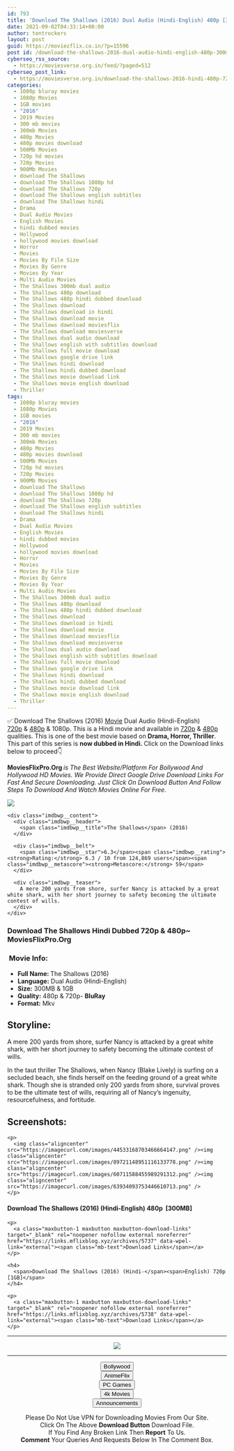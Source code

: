 ```yaml
---
id: 793
title: 'Download The Shallows (2016) Dual Audio (Hindi-English) 480p [300MB] || 720p [1GB]'
date: 2021-09-02T04:33:14+00:00
author: tentrockers
layout: post
guid: https://moviezflix.co.in/?p=15596
post id: /download-the-shallows-2016-dual-audio-hindi-english-480p-300mb-720p-1gb/
cyberseo_rss_source:
  - https://moviesverse.org.in/feed/?paged=512
cyberseo_post_link:
  - https://moviesverse.org.in/download-the-shallows-2016-hindi-480p-720p/
categories:
  - 1080p bluray movies
  - 1080p Movies
  - 1GB movies
  - "2016"
  - 2019 Movies
  - 300 mb movies
  - 300mb Movies
  - 480p Movies
  - 480p movies download
  - 500Mb Movies
  - 720p hd movies
  - 720p Movies
  - 900Mb Movies
  - download The Shallows
  - download The Shallows 1080p hd
  - download The Shallows 720p
  - download The Shallows english subtitles
  - download The Shallows hindi
  - Drama
  - Dual Audio Movies
  - English Movies
  - hindi dubbed movies
  - Hollywood
  - hollywood movies download
  - Horror
  - Movies
  - Movies By File Size
  - Movies By Genre
  - Movies By Year
  - Multi Audio Movies
  - The Shallows 300mb dual audio
  - The Shallows 480p download
  - The Shallows 480p hindi dubbed download
  - The Shallows download
  - The Shallows download in hindi
  - The Shallows download movie
  - The Shallows download moviesflix
  - The Shallows download moviesverse
  - The Shallows dual audio download
  - The Shallows english with subtitles download
  - The Shallows full movie download
  - The Shallows google drive link
  - The Shallows hindi download
  - The Shallows hindi dubbed download
  - The Shallows movie download link
  - The Shallows movie english download
  - Thriller
tags:
  - 1080p bluray movies
  - 1080p Movies
  - 1GB movies
  - "2016"
  - 2019 Movies
  - 300 mb movies
  - 300mb Movies
  - 480p Movies
  - 480p movies download
  - 500Mb Movies
  - 720p hd movies
  - 720p Movies
  - 900Mb Movies
  - download The Shallows
  - download The Shallows 1080p hd
  - download The Shallows 720p
  - download The Shallows english subtitles
  - download The Shallows hindi
  - Drama
  - Dual Audio Movies
  - English Movies
  - hindi dubbed movies
  - Hollywood
  - hollywood movies download
  - Horror
  - Movies
  - Movies By File Size
  - Movies By Genre
  - Movies By Year
  - Multi Audio Movies
  - The Shallows 300mb dual audio
  - The Shallows 480p download
  - The Shallows 480p hindi dubbed download
  - The Shallows download
  - The Shallows download in hindi
  - The Shallows download movie
  - The Shallows download moviesflix
  - The Shallows download moviesverse
  - The Shallows dual audio download
  - The Shallows english with subtitles download
  - The Shallows full movie download
  - The Shallows google drive link
  - The Shallows hindi download
  - The Shallows hindi dubbed download
  - The Shallows movie download link
  - The Shallows movie english download
  - Thriller
---
```

<div class="thecontent clearfix">
  <p>
    ✅ Download The Shallows (2016) <a href="https://moviesverse.org.in/category/movies/" data-wpel-link="internal">Movie</a> Dual Audio (Hindi-English) <a href="https://moviesverse.org.in/720p-movies/" data-wpel-link="internal">720p</a>&nbsp;&&nbsp;<a href="https://moviesverse.org.in/480p-movies/" data-wpel-link="internal">480p</a> & 1080p. This is a Hindi movie and available in <a href="https://moviesverse.org.in/720p-movies/" data-wpel-link="internal">720p</a>&nbsp;&&nbsp;<a href="https://moviesverse.org.in/480p-movies/" data-wpel-link="internal">480p</a> qualities. This is one of the best movie based on <strong>Drama, Horror, Thriller</strong>. This part of this series is <strong>now dubbed in <span>Hindi.&nbsp;</span></strong><span>Click on the Download links below to proceed👇</span>
  </p>
  
  <p>
    <strong><span>MoviesFlixPro.Org&nbsp;</span></strong><em>is The Best Website/Platform For Bollywood And Hollywood HD Movies. We Provide Direct Google Drive Download Links For Fast And Secure Downloading. Just Click On Download Button And Follow Steps To&nbsp;Download And Watch Movies Online For Free.</em>
  </p>
  
  <div class="imdbwp imdbwp--movie dark">
    <div class="imdbwp__thumb">
      <a class="imdbwp__link" target="_blank" title="The Shallows" href="https://www.imdb.com/title/tt4052882/" rel="nofollow external noopener noreferrer" data-wpel-link="external"><img class="imdbwp__img" src="https://m.media-amazon.com/images/M/MV5BMjA1MTA4MzU4Ml5BMl5BanBnXkFtZTgwNjUxNjczODE@._V1_SX300.jpg" /></a>
    </div>
    
    <div class="imdbwp__content">
      <div class="imdbwp__header">
        <span class="imdbwp__title">The Shallows</span> (2016)
      </div>
      
      <div class="imdbwp__belt">
        <span class="imdbwp__star">6.3</span><span class="imdbwp__rating"><strong>Rating:</strong> 6.3 / 10 from 124,869 users</span><span class="imdbwp__metascore"><strong>Metascore:</strong> 59</span>
      </div>
      
      <div class="imdbwp__teaser">
        A mere 200 yards from shore, surfer Nancy is attacked by a great white shark, with her short journey to safety becoming the ultimate contest of wills.
      </div>
    </div>
  </div>
  
  <h3>
    <span>Download The Shallows Hindi Dubbed 720p & 480p~ MoviesFlixPro.Org</span>
  </h3>
  
  <h3>
    <span>&nbsp;Movie Info:&nbsp;</span>
  </h3>
  
  <ul>
    <li>
      <strong>Full Name: </strong>The Shallows (2016)
    </li>
    <li>
      <strong>Language:</strong> Dual Audio (Hindi-English)
    </li>
    <li>
      <strong>Size:</strong> 300MB & 1GB
    </li>
    <li>
      <strong>Quality:</strong> 480p & 720p- <span><strong>BluRay</strong></span>
    </li>
    <li>
      <strong>Format:</strong>&nbsp;Mkv
    </li>
  </ul>
  
  <h2>
    <span>Storyline:</span>
  </h2>
  
  <p>
    A mere 200 yards from shore, surfer Nancy is attacked by a great white shark, with her short journey to safety becoming the ultimate contest of wills.
  </p>
  
  <div>
    In the taut thriller The Shallows, when Nancy (Blake Lively) is surfing on a secluded beach, she finds herself on the feeding ground of a great white shark. Though she is stranded only 200 yards from shore, survival proves to be the ultimate test of wills, requiring all of Nancy’s ingenuity, resourcefulness, and fortitude.
  </div>
  
  <div class="summary_text">
    <h2>
      <span>Screenshots:</span>
    </h2>
    
    <p>
      <img class="aligncenter" src="https://imagecurl.com/images/44533168703466664147.png" /><img class="aligncenter" src="https://imagecurl.com/images/89721148951116133778.png" /><img class="aligncenter" src="https://imagecurl.com/images/60711588455989291312.png" /><img class="aligncenter" src="https://imagecurl.com/images/63934093753446610713.png" />
    </p>
  </div>
  
  <div class="inline canwrap">
    <h4>
      <span>Download The Shallows (2016) (Hindi-English) </span><span>480p&nbsp; [300MB]</span>
    </h4>
    
    <p>
      <a class="maxbutton-1 maxbutton maxbutton-download-links" target="_blank" rel="noopener nofollow external noreferrer" href="https://links.mflixblog.xyz/archives/5737" data-wpel-link="external"><span class="mb-text">Download Links</span></a>
    </p>
    
    <h4>
      <span>Download The Shallows (2016) (Hindi-</span><span>English) 720p [1GB]</span>
    </h4>
    
    <p>
      <a class="maxbutton-1 maxbutton maxbutton-download-links" target="_blank" rel="noopener nofollow external noreferrer" href="https://links.mflixblog.xyz/archives/5738" data-wpel-link="external"><span class="mb-text">Download Links</span></a>
    </p>
  </div>
</div>

<center>
  </p> 
  
  <hr />
  
  <p>
    <a href="http://gdrivepro.xyz/join.php" data-wpel-link="external" target="_blank" rel="nofollow external noopener noreferrer"><img src="https://i.imgur.com/FhMdWdW.png" /></a>
  </p>
  
  <hr />
  
  <p>
    <a href="https://dogemovies.xyz" target="_blank" data-wpel-link="external" rel="nofollow external noopener noreferrer"><button class="button button5">Bollywood</button></a><br /> <a href="https://animeflix.in" target="_blank" data-wpel-link="external" rel="nofollow external noopener noreferrer"><button class="button button5">AnimeFlix</button></a><br /> <a href="https://gamesflix.net/" target="_blank" data-wpel-link="external" rel="nofollow external noopener noreferrer"><button class="button button5">PC Games</button></a><br /> <a href="https://uhdmovies.in" target="_blank" data-wpel-link="external" rel="nofollow external noopener noreferrer"><button class="button button5">4k Movies</button></a><br /> <a href="https://moviesverse.org.in/announcements/" target="_blank" data-wpel-link="internal" rel="noopener"><button class="button button5">Announcements</button></a>
  </p>
  
  <div class="alert alert-danger">
    Please Do Not Use VPN for Downloading Movies From Our Site.
  </div>
  
  <div class="alert alert-success">
    Click On The Above <strong>Download Button</strong> Download File.
  </div>
  
  <div class="alert alert-warning">
    If You Find Any Broken Link Then <strong>Report</strong> To Us.
  </div>
  
  <div class="alert alert-info">
    <strong>Comment</strong> Your Queries And Requests Below In The Comment Box.
  </div>
  
  <p>
    </center>
  </p>